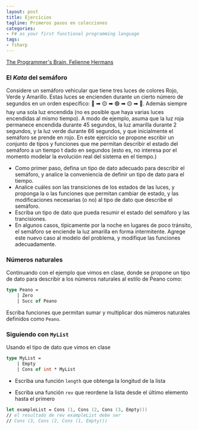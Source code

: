 ```yaml
---
layout: post
title: Ejercicios
tagline: Primeros pasos en colecciones
categories: 
- F# as your first functional programming language
tags:
- fsharp
---
```


[The Programmer's Brain, Felienne Hermans](https://www.youtube.com/watch?v=FJn6_dCp-BM&ab_channel=InfoQ)

### El _Kata_ del semáforo

Considere un semáforo vehicular que tiene tres luces de colores Rojo, Verde y Amarillo. Estas luces se encienden durante un cierto número de segundos
en un orden específico: 🔴 ➡ 🟡 ➡ 🟢 ➡ 🟡 ➡ 🔴. Además siempre hay una sola luz encendida (no es posible que haya varias luces
encendidas al mismo tiempo).
A modo de ejemplo, asuma que la luz roja permanece encendida durante 45 segundos, la luz amarilla durante 2 segundos, y la luz verde durante 66 segundos,
y que inicialmente el semáforo se prende en rojo. 
En este ejercicio se propone escribir un conjunto de tipos y funciones que me permitan describir el estado del semáforo a un tiempo t dado en segundos
(esto es, no interesa por el momento modelar la evolución real del sistema en el tiempo.)

- Como primer paso, defina un tipo de dato adecuado para describir el semáforo, y analice la conveniencia de definir un tipo de dato para el tiempo.
- Analice cuáles son las transiciones de los estados de las luces, y proponga la o las funciones que permitan cambiar de estado, y las modificaciones 
  necesarias (o no) al tipo de dato que describe el semáforo.
- Escriba un tipo de dato que pueda resumir el estado del semáforo y las trancisiones. 
- En algunos casos, típicamente por la noche en lugares de poco tránsito, el semáforo se enciende la luz amarilla en forma intermitente. Agrege este nuevo 
  caso al modelo del problema, y modifique las funciones adecuadamente.

### Números naturales

Continuando con el ejemplo que vimos en clase, donde se propone un tipo de dato para describir a los números naturales al estilo de Peano como: 

```fsharp
type Peano = 
    | Zero 
    | Succ of Peano
```

Escriba funciones que permitan sumar y multiplicar dos números naturales definidos como `Peano`. 

### Siguiendo con `MyList`

Usando el tipo de dato que vimos en clase

```fsharp 
type MyList =
    | Empty
    | Cons of int * MyList 
```

- Escriba una función `length` que obtenga la longitud de la lista

- Escriba una función `rev` que reordene la lista desde el último elemento hasta el primero
  
```fsharp
let exampleList = Cons (1, Cons (2, Cons (3, Empty)))
// el resultado de rev exampleList debe ser
// Cons (3, Cons (2, Cons (1, Empty)))
```  